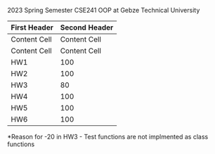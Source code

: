 2023 Spring Semester CSE241 OOP at Gebze Technical University


| First Header  | Second Header |
| ------------- | ------------- |
| Content Cell  | Content Cell  |
| Content Cell  | Content Cell  |
|HW1  | 100  |
| HW2  | 100  |
| HW3 | 80 |
| HW4 | 100 |
| HW5 | 100 |
| HW6 | 100 |

*Reason for -20 in HW3 - 
  Test functions are not implmented as class functions
